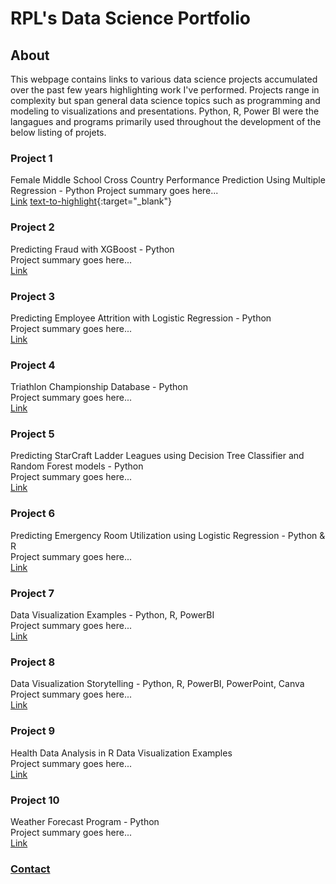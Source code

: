 # RPL's Data Science Portfolio

## About
This webpage contains links to various data science projects accumulated over the past few years highlighting work I've performed. Projects range in complexity but span general data science topics such as programming and modeling to visualizations and presentations. Python, R, Power BI were the langagues and programs primarily used throughout the development of the below listing of projets.

### Project 1
Female Middle School Cross Country Performance Prediction Using Multiple Regression - Python
Project summary goes here...  
[Link](https://github.com/rplong402/portfolio/tree/main/Project_01)
[text-to-highlight](https://github.com/rplong402/portfolio/tree/main/Project_01){:target="\_blank"}

### Project 2
Predicting Fraud with XGBoost - Python  
Project summary goes here...  
[Link](https://github.com/rplong402/portfolio/tree/main/Project_02)

### Project 3
Predicting Employee Attrition with Logistic Regression - Python  
Project summary goes here...  
[Link](https://github.com/rplong402/portfolio/tree/main/Project_03)

### Project 4
Triathlon Championship Database - Python  
Project summary goes here...  
[Link](https://github.com/rplong402/portfolio/tree/main/Project_04)

### Project 5
Predicting StarCraft Ladder Leagues using Decision Tree Classifier and Random Forest models - Python  
Project summary goes here...  
[Link](https://github.com/rplong402/portfolio/tree/main/Project_05)

### Project 6
Predicting Emergency Room Utilization using Logistic Regression - Python & R  
Project summary goes here...  
[Link](https://github.com/rplong402/portfolio/tree/main/Project_06)

### Project 7
Data Visualization Examples - Python, R, PowerBI  
Project summary goes here...  
[Link](https://github.com/rplong402/portfolio/tree/main/Project_07)

### Project 8
Data Visualization Storytelling - Python, R, PowerBI, PowerPoint, Canva  
Project summary goes here...  
[Link](https://github.com/rplong402/portfolio/tree/main/Project_08)

### Project 9
Health Data Analysis in R Data Visualization Examples  
Project summary goes here...  
[Link](https://github.com/rplong402/portfolio/tree/main/Project_09)

### Project 10
Weather Forecast Program - Python  
Project summary goes here...  
[Link](https://github.com/rplong402/portfolio/tree/main/Project_10)



### [Contact](mailto:rlong@my365.bellevue.edu)
